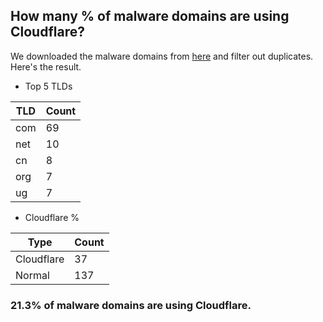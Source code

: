 ## How many % of malware domains are using Cloudflare?


We downloaded the malware domains from [here](https://urlhaus.abuse.ch) and filter out duplicates.
Here's the result.


[//]: # (start replacement)


- Top 5 TLDs

| TLD | Count |
| --- | --- |
| com | 69 |
| net | 10 |
| cn | 8 |
| org | 7 |
| ug | 7 |


- Cloudflare %

| Type | Count |
| --- | --- |
| Cloudflare | 37 |
| Normal | 137 |


### 21.3% of malware domains are using Cloudflare.